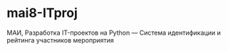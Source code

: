 # mai8-ITproj
МАИ, Разработка IT-проектов на Python — Система идентификации и рейтинга участников мероприятия
